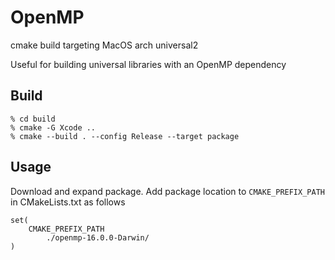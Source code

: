 # OpenMP
cmake build targeting MacOS arch universal2 

Useful for building universal libraries with an OpenMP dependency

## Build

```
% cd build
% cmake -G Xcode ..
% cmake --build . --config Release --target package
```

## Usage

Download and expand package. Add package location to `CMAKE_PREFIX_PATH` in CMakeLists.txt as follows

```
set(
    CMAKE_PREFIX_PATH
        ./openmp-16.0.0-Darwin/
)
```
